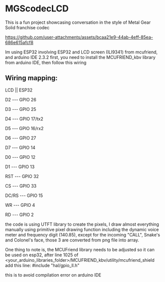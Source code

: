 # MGScodecLCD
This is a fun project showcasing conversation in the style of Metal Gear Solid franchise codec



https://github.com/user-attachments/assets/bcaa21e9-44ab-4eff-85ea-686e615afcf8

Im using ESP32 involving ESP32 and LCD screen (ILI9341) from mcufriend, and arduino IDE 2.3.2
first, you need to install the MCUFRIEND_kbv library from arduino IDE, then follow this wiring

Wiring mapping:
-------------------
LCD    ||    ESP32

D2    ---  GPIO 26

D3    ---  GPIO 25

D4    ---  GPIO 17/tx2

D5    --- GPIO 16/rx2

D6    ---  GPIO 27

D7    ---  GPIO 14

D0    ---  GPIO 12

D1    ---  GPIO 13

RST   ---  GPIO 32

CS    ---  GPIO 33

DC/RS ---  GPIO 15

WR    ---  GPIO 4

RD    ---  GPIO 2

the code is using UTFT library to create the pixels, I draw almost everything manually using primitive pixel drawing function including the dynamic voice meter and frequency digit (140.85), except for the incoming "CALL", Snake's and Colonel's face, those 3 are converted from png file into array.

One thing to note is, the MCUFriend library needs to be adjusted so it can be used on esp32, after line 1025 of 
<your_arduino_libraries_folder>/MCUFRIEND_kbv/utility/mcufriend_shield
add this line:
#include "hal/gpio_ll.h"

this is to avoid compilation error on arduino IDE



